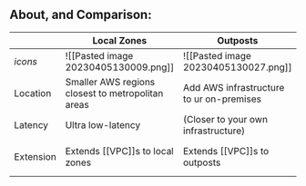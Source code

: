 ## About, and Comparison:

|           | Local Zones                                       | Outposts                                 | Wavelength Zones                              |
| --------- | ------------------------------------------------- | ---------------------------------------- | --------------------------------------------- |
| *icons*   | ![[Pasted image 20230405130009.png]]              | ![[Pasted image 20230405130027.png]]     | ![[Pasted image 20230405130033.png]]          |
| Location  | Smaller AWS regions closest to metropolitan areas | Add AWS infrastructure to ur on-premises | AWS Services embedded into 5G networks        |
| Latency   | Ultra low-latency                                 | (Closer to your own infrastructure)      | Lowest possible latency                       |
| Extension | Extends [[VPC]]s to local zones                   | Extends [[VPC]]s to outposts             | Connect to other services running in a region |
